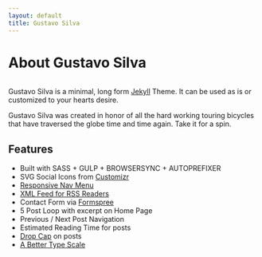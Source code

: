 ```yaml
---
layout: default
title: Gustavo Silva
---
```


<div class="post">
	<h1 class="pageTitle">About Gustavo Silva</h1>
	<img src="{{ '/assets/img/touring.jpg' | prepend: site.baseurl }}" alt="">
	<p class="intro">Gustavo Silva is a minimal, long form <a href="http://jekyllrb.com">Jekyll</a> Theme. It can be used as is or customized to your hearts desire.</p>
	<p>Gustavo Silva was created in honor of all the hard working touring bicycles that have traversed the globe time and time again. Take it for a spin.</p>
	<h2>Features</h2>
	<ul>
		<li>Built with SASS + GULP + BROWSERSYNC + AUTOPREFIXER</li>
		<li>SVG Social Icons from <a href="http://customizr.net/icons/">Customizr</a></li>
		<li><a href="http://responsive-nav.com/">Responsive Nav Menu</a></li>
		<li><a href="https://github.com/snaptortoise/jekyll-rss-feeds">XML Feed for RSS Readers</a></li>
		<li>Contact Form via <a href="http://formspree.io/">Formspree</a></li>
    <li>5 Post Loop with excerpt on Home Page</li>
		<li>Previous / Next Post Navigation</li>
    <li>Estimated Reading Time for posts</li>
		<li><a href="https://github.com/adobe-webplatform/dropcap.js">Drop Cap</a> on posts</li>
		<li><a href="http://typecast.com/blog/a-more-modern-scale-for-web-typography">A Better Type Scale</a></li>
	</ul>
</div>
